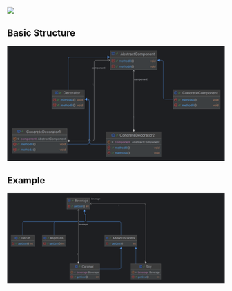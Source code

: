 [![](https://markdown-videos-api.jorgenkh.no/youtube/GCraGHx6gso)](https://www.youtube.com/watch?v=GCraGHx6gso)

## Basic Structure
![img.png](decorator.png)

## Example
![img_2.png](decorator_example.png)